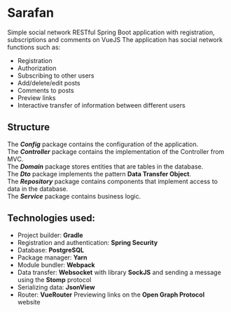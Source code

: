 # Sarafan
Simple social network RESTful Spring Boot application with registration, subscriptions and comments on VueJS
The application has social network functions such as: 
* Registration
* Authorization
* Subscribing to other users
* Add/delete/edit posts
* Comments to posts
* Preview links
* Interactive transfer of information between different users

## Structure  
The **_Config_** package contains the configuration of the application.  
The **_Controller_** package contains the implementation of the Controller from MVС.  
The **_Domain_** package stores entities that are tables in the database.   
The **_Dto_** package implements the pattern **Data Transfer Object**.  
The **_Repository_** package contains components that implement access to data in the database.  
The **_Service_** package contains business logic.  

## Technologies used:
- Project builder: **Gradle**
- Registration and authentication: **Spring Security**
- Database: **PostgreSQL**
- Package manager: **Yarn**
- Module bundler: **Webpack**
- Data transfer: **Websocket** with library **SockJS** and sending a message using the **Stomp** protocol
- Serializing data: **JsonView**
- Router: **VueRouter**
Previewing links on the **Open Graph Protocol** website
